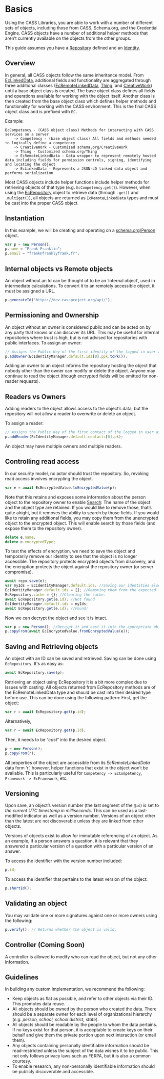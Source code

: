 # Basics

Using the CASS Libraries, you are able to work with a number of different sets of objects, including those from CASS, Schema.org, and the Credential Engine. CASS objects have a number of additional helper methods that aren’t currently available on the objects from the other groups.

This guide assumes you have a [Repository](/dev/fundamentals/repositories/) defined and an [Identity](/dev/fundamentals/identities-and-login/).

## Overview

In general, all CASS objects follow the same inheritance model.  From [EcLinkedData](http://cassproject.github.io/CASS/docs/classes/EcLinkedData.html), additional fields and functionality are aggregated through three additional classes ([EcRemoteLinkedData](http://cassproject.github.io/CASS/docs/classes/EcRemoteLinkedData.html), [Thing](http://cassproject.github.io/CASS/docs/classes/Thing.html), and [CreativeWork](http://cassproject.github.io/CASS/docs/classes/CreativeWork.html)) until a base object class is created.  The base object class defines all fields and operations available for working with the object itself.  Another class is then created from the base object class which defines helper methods and functionality for working with the CASS environment.  This is the final CASS object class and is prefixed with ```EC```.

Example:
```
EcCompetency - (CASS object class) Methods for interacting with CASS services on a server
    -> Competency - (base object class) All fields and methods needed to logically define a competency
    -> CreativeWork - Customized schema.org/CreativeWork
    -> Thing - Customized schema.org/Thing
    -> EcRemoteLinkedData - Data wrapper to represent remotely hosted data including fields for permission controls, signing, identifying and locating the object
    -> EcLinkedData - Represents a JSON-LD linked data object and performs serialization
```

Most CASS objects include helper functions include helper methods for retrieving objects of that type (e.g. ```EcCompetency.get()```).  However, when using the [EcRepository](http://cassproject.github.io/CASS/docs/classes/EcRepository.html) object to retrieve data (through ```.get()``` and ```.multiget()```), all objects are returned as ```EcRemoteLinkedData``` types and must be cast into the proper CASS object.

## Instantiation

In this example, we will be creating and operating on a [schema.org/Person](http://schema.org/Person) object.

```js
var p = new Person();
p.name = "Frank Franklin";
p.email = "frank@franklyfrank.fr";
```

## Internal objects vs Remote objects

An object without an Id can be thought of to be an ‘internal object’, used in intermediate calculations. To convert it to an remotely accessible object, it must be assigned a  URL.

```js
p.generateId("https://dev.cassproject.org/api/");
```

## Permissioning and Ownership

An object without an owner is considered public and can be acted on by any party that knows or can discover its URL. This may be useful for internal repositories where trust is high, but is not advised for repositories with public interfaces. To assign an owner:

```js
// Assigns the Public Key of the first identity of the logged in user as the owner
p.addOwner(EcIdentityManager.default.ids[0].ppk.toPk());
```

Adding an owner to an object informs the repository hosting the object that nobody other than the owner can modify or delete the object. Anyone may continue to read the object (though encrypted fields will be omitted for non-reader requests).

## Readers vs Owners

Adding readers to the object allows access to the object’s data, but the repository will not allow a reader to overwrite or delete an object.

To assign a reader:

```js
// Assigns the Public Key of the first contact of the logged in user as a reader
p.addReader(EcIdentityManager.default.contacts[0].pk);
```

An object may have multiple owners and multiple readers.

## Controlling read access

In our security model, no actor should trust the repository. So, revoking read access involves encrypting the object.

```js
var e = await EcEncryptedValue.toEncryptedValue(p);
```

Note that this retains and exposes some information about the person object to the repository owner to enable [Search](/dev/fundamentals/search/): The name of the object and the object type are retained. If you would like to remove those, that’s quite alright, but it removes the ability to search by those fields. If you would like to retain any additional fields, you may copy them from the unencrypted object to the encrypted object. This will enable search by those fields (and expose them to the repository owner).

```js
delete e.name;
delete e.encryptedType;
```

To test the effects of encryption, we need to save the object and temporarily remove our identity to see that the object is no longer accessible. The repository protects encrypted objects from discovery, and the encryption protects the object against the repository owner (or server compromise).

```js
await repo.save(e);
var myIds = EcIdentityManager.default.ids; //Saving our identities elsewhere.
EcIdentityManager.default.ids = []; //Removing them from the expected location.
EcRepository.cache = {}; //Clearing the cache.
await EcRepository.get(e.id); //Not found
EcIdentityManager.default.ids = myIds;
await EcRepository.get(e.id); //Found!
```

Now we can decrypt the object and see it is intact.

```js
var p = new Person(); //Decrypt it and cast it into the appropriate object.
p.copyFrom(await EcEncryptedValue.fromEcnryptedValue(e));
```

## Saving and Retrieving objects

An object with an ID can be saved and retrieved. Saving can be done using ```EcRepository```. It's as easy as:

```js
await EcRepository.save(p);
```

Retrieving an object using EcRepository it is a bit more complex due to issues with casting. All objects returned from EcRepository methods are of the EcRemoteLinkedData type and should be cast into their desired type before use.  This can be done using the following pattern:  First, get the object:

```js
var r = await EcRepository.get(p.id);
```

Alternatively,

```js
var r = await EcRepository.get(p.id);
```

Then, it needs to be “*cast*” into the desired object.

```js
p = new Person();
p.copyFrom(r);
```

All properties of the object are accessible from its *EcRemoteLinkedData* data form ‘r’, however, helper functions that exist in the object won’t be available. This is particularly useful for ```Competency -> EcCompetency```, ```Framework -> EcFramework```, etc.

## Versioning

Upon save, an object’s version number (the last segment of the ```@id```) is set to *the current UTC timestamp in milliseconds*. This can be used as a last-modified indicator as well as a version number. Versions of an object other than the latest are not discoverable unless they are linked from other objects.

Versions of objects exist to allow for immutable referencing of an object. As an example, if a person answers a question, it is relevant that they answered a particular version of a question with a particular version of an answer.

To access the identifier with the version number included:

```js
p.id;
```

To access the identifier that pertains to the latest version of the object:

```js
p.shortId();
```

## Validating an object

You may validate one or more signatures against one or more owners using the following:

```js
p.verify(); // Returns whether the object is valid.
```

## Controller (Coming Soon)

A controller is allowed to modify who can read the object, but not any other information.

## Guidelines

In building any custom implementation, we recommend the following:

* Keep objects as flat as possible, and refer to other objects via their ID. This promotes data reuse.
* All objects should be owned by the person who created the data. There should be a separate owner for each level of organizational hierarchy (*e.g. person, school, school district, state*).
* All objects should be readable by the people to whom the data pertains. If no keys exist for that person, it is acceptable to create keys on their behalf and give them the private portion upon next interaction (or email them).
* Any objects containing personally identifiable information should be read-restricted unless the subject of the data wishes it to be public. This not only follows privacy laws such as FERPA, but it is also a common courtesy.
* To enable research, any non-personally identifiable information should be publicly discoverable and accessible.
